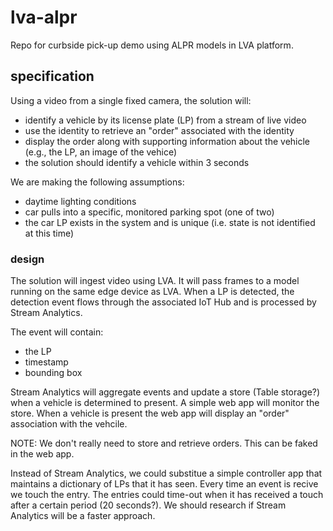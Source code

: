 # lva-alpr
Repo for curbside pick-up demo using ALPR models in LVA platform.

## specification

Using a video from a single fixed camera, the solution will:
- identify a vehicle by its license plate (LP) from a stream of live video
- use the identity to retrieve an "order" associated with the identity
- display the order along with supporting information about the vehicle (e.g., the LP, an image of the vehice)
- the solution should identify a vehicle within 3 seconds

We are making the following assumptions:
- daytime lighting conditions
- car pulls into a specific, monitored parking spot (one of two)
- the car LP exists in the system and is unique (i.e. state is not identified at this time)

### design

The solution will ingest video using LVA. It will pass frames to a model running on the same edge device as LVA.
When a LP is detected, the detection event flows through the associated IoT Hub and is processed by Stream Analytics.

The event will contain:
- the LP
- timestamp
- bounding box

Stream Analytics will aggregate events and update a store (Table storage?) when a vehicle is determined to present.
A simple web app  will monitor the store. When a vehicle is present the web app will display an "order" association with the vehcile.

NOTE: We don't really need to store and retrieve orders. This can be faked in the web app.

Instead of Stream Analytics, we could substitue a simple controller app that maintains a dictionary of LPs that it has seen. Every time an event is recive we touch the entry. The entries could time-out when it has received a touch after a certain period (20 seconds?). We should research if Stream Analytics will be a faster approach.